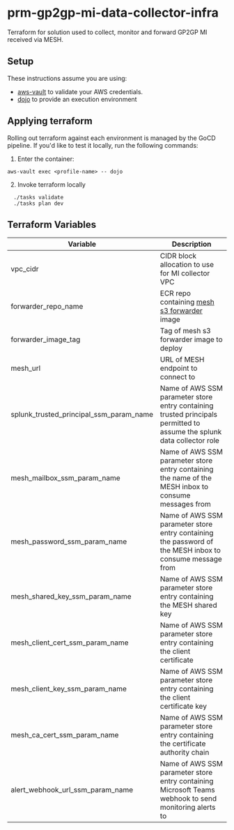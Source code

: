 # prm-gp2gp-mi-data-collector-infra

Terraform for solution used to collect, monitor and forward GP2GP MI received via MESH.

## Setup

These instructions assume you are using:

- [aws-vault](https://github.com/99designs/aws-vault) to validate your AWS credentials.
- [dojo](https://github.com/kudulab/dojo) to provide an execution environment

## Applying terraform

Rolling out terraform against each environment is managed by the GoCD pipeline. If you'd like to test it locally, run the following commands:

1. Enter the container:

`aws-vault exec <profile-name> -- dojo`

2. Invoke terraform locally

```
  ./tasks validate
  ./tasks plan dev
```

## Terraform Variables

| Variable                                | Description                                                                                              |
| --------------------------------------- | -------------------------------------------------------------------------------------------------------- |
| vpc_cidr                                | CIDR block allocation to use for MI collector VPC                                                        |
| forwarder_repo_name                     | ECR repo containing [mesh s3 forwarder](https://github.com/nhsconnect/prm-gp2gp-mesh-s3-forwarder) image |
| forwarder_image_tag                     | Tag of mesh s3 forwarder image to deploy                                                                 |
| mesh_url                                | URL of MESH endpoint to connect to                                                                       |
| splunk_trusted_principal_ssm_param_name | Name of AWS SSM parameter store entry containing trusted principals permitted to assume the splunk data collector role                                    |
| mesh_mailbox_ssm_param_name             | Name of AWS SSM parameter store entry containing the name of the MESH inbox to consume messages from     |
| mesh_password_ssm_param_name            | Name of AWS SSM parameter store entry containing the password of the MESH inbox to consume message from  |
| mesh_shared_key_ssm_param_name          | Name of AWS SSM parameter store entry containing the MESH shared key                                     |
| mesh_client_cert_ssm_param_name         | Name of AWS SSM parameter store entry containing the client certificate                                  |
| mesh_client_key_ssm_param_name          | Name of AWS SSM parameter store entry containing the client certificate key                              |
| mesh_ca_cert_ssm_param_name             | Name of AWS SSM parameter store entry containing the certificate authority chain                         |
| alert_webhook_url_ssm_param_name        | Name of AWS SSM parameter store entry containing Microsoft Teams webhook to send monitoring alerts to    |
